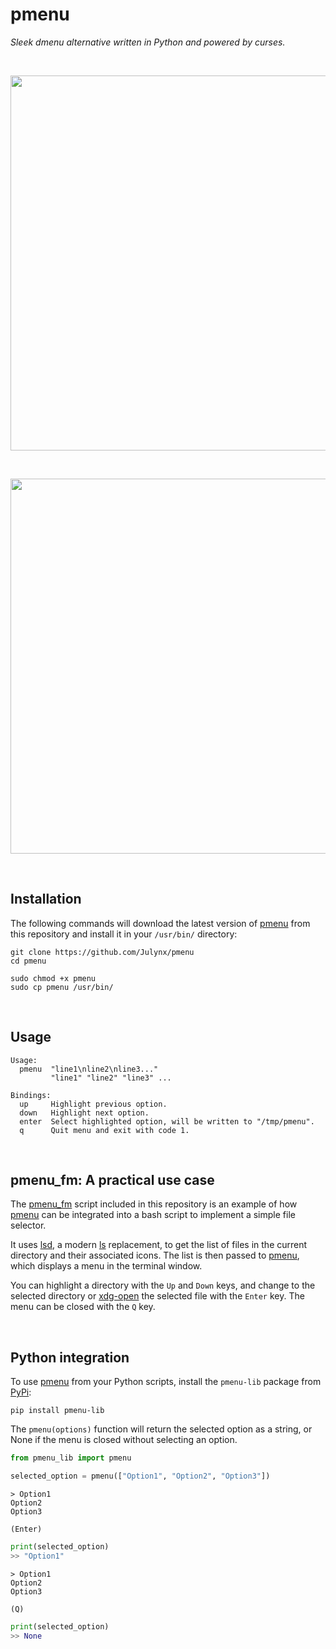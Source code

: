 # pmenu
*Sleek dmenu alternative written in Python and powered by curses.*

<br>

<p align="center">
  <img width="600" src="https://i.imgur.com/SOZXGTS.png">
</p>
<br>

<p align="center">  
  <img width="600" src="https://i.imgur.com/ogT4P19.png">
</p>
<br>

## Installation
The following commands will download the latest version of [pmenu](https://github.com/Julynx/pmenu) from this repository
and install it in your `/usr/bin/` directory:
```
git clone https://github.com/Julynx/pmenu
cd pmenu
```
```
sudo chmod +x pmenu
sudo cp pmenu /usr/bin/
```
<br>

## Usage
```
Usage:
  pmenu  "line1\nline2\nline3..."
         "line1" "line2" "line3" ...

Bindings:
  up     Highlight previous option.
  down   Highlight next option.
  enter  Select highlighted option, will be written to "/tmp/pmenu".
  q      Quit menu and exit with code 1.
```
<br>

## pmenu_fm: A practical use case
The [pmenu_fm](https://raw.githubusercontent.com/Julynx/pmenu/main/pmenu_fm) script included in this repository is an example of how [pmenu](https://github.com/Julynx/pmenu) can be 
integrated into a bash script to implement a simple file selector. 

It uses [lsd](https://github.com/lsd-rs/lsd), a modern [ls](https://es.wikipedia.org/wiki/Ls) replacement, to get the list of files in the current directory and their associated icons.
The list is then passed to [pmenu](https://github.com/Julynx/pmenu), which displays a menu in the terminal window.

You can highlight a directory with the ```Up``` and ```Down``` keys, and change to the selected directory or [xdg-open](https://linux.die.net/man/1/xdg-open) the selected file with the ```Enter``` key. The menu can be closed with the ```Q``` key.

<br>

## Python integration
To use [pmenu](https://github.com/Julynx/pmenu) from your Python scripts, install the ```pmenu-lib``` package from [PyPi](https://pypi.org/project/pmenu-lib/):
```
pip install pmenu-lib
```
The ```pmenu(options)``` function will return the selected option as a string, or None if the menu is closed without selecting an option.
```python
from pmenu_lib import pmenu

selected_option = pmenu(["Option1", "Option2", "Option3"])
```
```
> Option1
Option2
Option3

(Enter)
```
```python
print(selected_option)
>> "Option1"
```
```
> Option1
Option2
Option3

(Q)
```
```python
print(selected_option)
>> None
```
